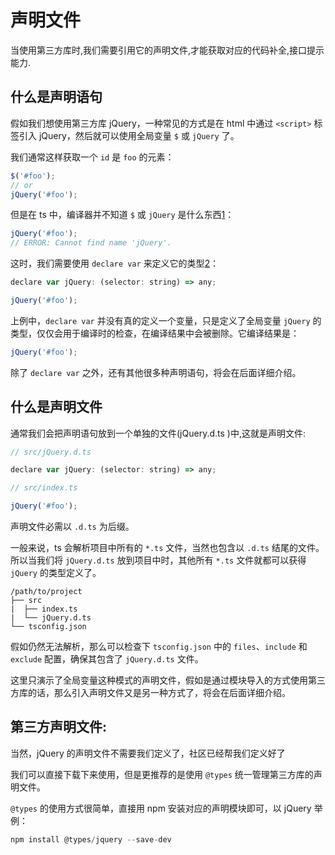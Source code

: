 # 声明文件

当使用第三方库时,我们需要引用它的声明文件,才能获取对应的代码补全,接口提示能力.

## 什么是声明语句

假如我们想使用第三方库 jQuery，一种常见的方式是在 html 中通过 `<script>` 标签引入 jQuery，然后就可以使用全局变量 `$` 或 `jQuery` 了。 

我们通常这样获取一个 `id` 是 `foo` 的元素： 

```js
$('#foo');
// or
jQuery('#foo');
```

但是在 ts 中，编译器并不知道 `$` 或 `jQuery` 是什么东西[1](https://github.com/xcatliu/typescript-tutorial/tree/master/examples/declaration-files/01-jquery)： 

```js
jQuery('#foo');
// ERROR: Cannot find name 'jQuery'.
```

这时，我们需要使用 `declare var` 来定义它的类型[2](https://github.com/xcatliu/typescript-tutorial/tree/master/examples/declaration-files/02-declare-var)： 

```js
declare var jQuery: (selector: string) => any;

jQuery('#foo');
```

上例中，`declare var` 并没有真的定义一个变量，只是定义了全局变量 `jQuery` 的类型，仅仅会用于编译时的检查，在编译结果中会被删除。它编译结果是： 

```js
jQuery('#foo');
```

除了 `declare var` 之外，还有其他很多种声明语句，将会在后面详细介绍。 

## 什么是声明文件

通常我们会把声明语句放到一个单独的文件(jQuery.d.ts )中,这就是声明文件:

```js
// src/jQuery.d.ts

declare var jQuery: (selector: string) => any;
```

```js
// src/index.ts

jQuery('#foo');
```

声明文件必需以 `.d.ts` 为后缀。 

一般来说，ts 会解析项目中所有的 `*.ts` 文件，当然也包含以 `.d.ts` 结尾的文件。所以当我们将 `jQuery.d.ts` 放到项目中时，其他所有 `*.ts` 文件就都可以获得 `jQuery` 的类型定义了。

```
/path/to/project
├── src
|  ├── index.ts
|  └── jQuery.d.ts
└── tsconfig.json
```

假如仍然无法解析，那么可以检查下 `tsconfig.json` 中的 `files`、`include` 和 `exclude` 配置，确保其包含了 `jQuery.d.ts` 文件。

这里只演示了全局变量这种模式的声明文件，假如是通过模块导入的方式使用第三方库的话，那么引入声明文件又是另一种方式了，将会在后面详细介绍。 

## 第三方声明文件:

当然，jQuery 的声明文件不需要我们定义了，社区已经帮我们定义好了 

我们可以直接下载下来使用，但是更推荐的是使用 `@types` 统一管理第三方库的声明文件。

`@types` 的使用方式很简单，直接用 npm 安装对应的声明模块即可，以 jQuery 举例：

```js
npm install @types/jquery --save-dev
```



